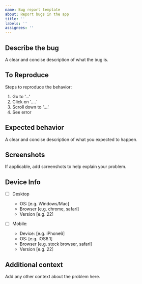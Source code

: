 ```yaml
---
name: Bug report template
about: Report bugs in the app
title: ''
labels: ''
assignees: ''
---
```


## Describe the bug

A clear and concise description of what the bug is.

## To Reproduce

Steps to reproduce the behavior:

1. Go to '...'
2. Click on '....'
3. Scroll down to '....'
4. See error

## Expected behavior

A clear and concise description of what you expected to happen.

## Screenshots

If applicable, add screenshots to help explain your problem.

## Device Info

- [ ] Desktop

  - OS: [e.g. Windows/Mac]
  - Browser [e.g. chrome, safari]
  - Version [e.g. 22]

- [ ] Mobile:
  - Device: [e.g. iPhone6]
  - OS: [e.g. iOS8.1]
  - Browser [e.g. stock browser, safari]
  - Version [e.g. 22]

## Additional context

Add any other context about the problem here.
